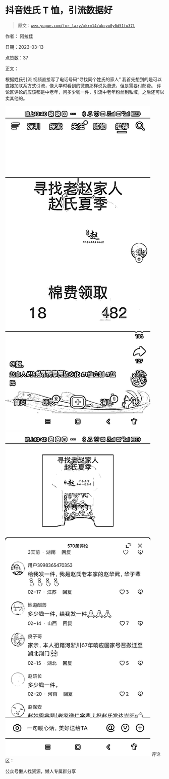 # 抖音姓氏 T 恤，引流数据好

> 原文：[`www.yuque.com/for_lazy/xkrm14/ukcyo0y0d51fu37l`](https://www.yuque.com/for_lazy/xkrm14/ukcyo0y0d51fu37l)



作者： 阿拉佳



日期：2023-03-13



点赞数：37

<ne-hole id="u33aa2561" data-lake-id="u33aa2561">

正文：



根据姓氏引流 视频直接写了电话号码“寻找同个姓氏的家人” 我首先想到的是可以直接加联系方式引流，像大学时看到的微商那样说免费送，但是需要付邮费。 评论区评论的应该都是中老年，问多少钱一件，引流中老年粉丝到私域，之后还可以卖其他的。



![](img/e493d9ef6045ff85f47ab5f1a7684270.png)  <ne-p id="u538c51bb" data-lake-id="u538c51bb">![](img/ab42e8801c21818d72e5d6d2c701f9b3.png)  <ne-hole id="u7acff635" data-lake-id="u7acff635"><ne-p id="ud99ad176" data-lake-id="ud99ad176">评论区：

<ne-hole id="ue1d74b91" data-lake-id="ue1d74b91">

公众号懒人找资源，懒人专属群分享

</ne-hole></ne-hole></ne-p></ne-p></ne-hole>